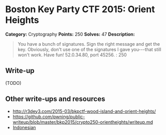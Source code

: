 # Boston Key Party CTF 2015: Orient Heights

**Category:** Cryptography
**Points:** 250
**Solves:** 47
**Description:**

> You have a bunch of signatures. Sign the right message and get the key. Obviously, don't use one of the signatures I gave you---that still won't work. Have fun! 52.0.34.80, port 45256. : 250

## Write-up

(TODO)

## Other write-ups and resources

* <http://r3dey3.com/2015-03/bkpctf-wood-island-and-orient-heights/>
* <https://github.com/pwning/public-writeup/blob/master/bkp2015/crypto250-orientheights/writeup.md>
* [Indonesian](http://blog.rentjong.net/2015/03/boston-key-party-2015-orient-heights.html)